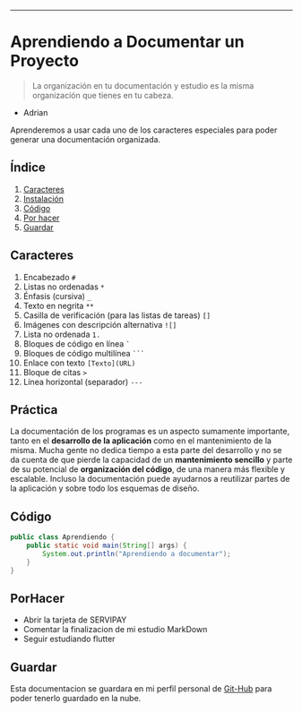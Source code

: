 ----------------------------------------------------------------------------------------------

# Aprendiendo a Documentar un Proyecto 

> La organización en tu documentación y estudio es la misma organización que tienes en tu cabeza.  
- Adrian

Aprenderemos a usar cada uno de los caracteres especiales para poder generar una documentación organizada.

## Índice

1. [Caracteres](#caracteres)
2. [Instalación](#práctica)
3. [Código](#código)
4. [Por hacer](#porhacer)
5. [Guardar](#guardar)

## Caracteres

1. Encabezado `#`
2. Listas no ordenadas `*`
3. Énfasis (cursiva) `_`
4. Texto en negrita `**`
5. Casilla de verificación (para las listas de tareas) `[]`
6. Imágenes con descripción alternativa `![]`
7. Lista no ordenada `1.`
8. Bloques de código en línea `` ` ``
9. Bloques de código multilínea `` ``` ``
10. Enlace con texto `[Texto](URL)`
11. Bloque de citas `>`
12. Línea horizontal (separador) `---`

## Práctica

La documentación de los programas es un aspecto sumamente importante, tanto en el **desarrollo de la aplicación** como en el mantenimiento de la misma. Mucha gente no dedica tiempo a esta parte del desarrollo y no se da cuenta de que pierde la capacidad de un **mantenimiento sencillo** y parte de su potencial de **organización del código**, de una manera más flexible y escalable. Incluso la documentación puede ayudarnos a reutilizar partes de la aplicación y sobre todo los esquemas de diseño.

## Código

```java
public class Aprendiendo {
    public static void main(String[] args) {
        System.out.println("Aprendiendo a documentar");
    }
}
```

## PorHacer

* Abrir la tarjeta de SERVIPAY 
* Comentar la finalizacion de mi estudio MarkDown
* Seguir estudiando flutter

## Guardar

Esta documentacion se guardara en mi perfil personal de [Git-Hub](https://github.com/Skrillboss/Documentaci-n/edit/main/README.md) para poder tenerlo guardado en la nube.
